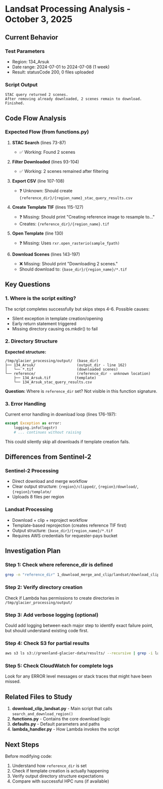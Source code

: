 # Landsat Processing Analysis - October 3, 2025

## Current Behavior

### Test Parameters
- Region: 134_Arsuk
- Date range: 2024-07-01 to 2024-07-08 (1 week)
- Result: statusCode 200, 0 files uploaded

### Script Output
```
STAC query returned 2 scenes.
After removing already downloaded, 2 scenes remain to download.
Finished.
```

## Code Flow Analysis

### Expected Flow (from functions.py)

1. **STAC Search** (lines 73-87)
   - ✅ Working: Found 2 scenes

2. **Filter Downloaded** (lines 93-104)
   - ✅ Working: 2 scenes remained after filtering

3. **Export CSV** (line 107-108)
   - ❓ Unknown: Should create `{reference_dir}/{region_name}_stac_query_results.csv`

4. **Create Template TIF** (lines 115-127)
   - ❓ Missing: Should print "Creating reference image to resample to..."
   - Creates: `{reference_dir}/{region_name}.tif`

5. **Open Template** (line 130)
   - ❓ Missing: Uses `rxr.open_rasterio(sample_fpath)`

6. **Download Scenes** (lines 143-197)
   - ❌ Missing: Should print "Downloading 2 scenes."
   - Should download to: `{base_dir}/{region_name}/*.tif`

## Key Questions

### 1. Where is the script exiting?
The script completes successfully but skips steps 4-6. Possible causes:
- Silent exception in template creation/opening
- Early return statement triggered
- Missing directory causing os.mkdir() to fail

### 2. Directory Structure
**Expected structure:**
```
/tmp/glacier_processing/output/  (base_dir)
├── 134_Arsuk/                   (output_dir - line 162)
│   └── *.tif                    (downloaded scenes)
└── reference/                   (reference_dir - unknown location)
    ├── 134_Arsuk.tif           (template)
    └── 134_Arsuk_stac_query_results.csv
```

**Question:** Where is `reference_dir` set? Not visible in this function signature.

### 3. Error Handling
Current error handling in download loop (lines 176-197):
```python
except Exception as error:
    logging.info(logstr)
    # ... continues without raising
```

This could silently skip all downloads if template creation fails.

## Differences from Sentinel-2

### Sentinel-2 Processing
- Direct download and merge workflow
- Clear output structure: `{region}/clipped/`, `{region}/download/`, `{region}/template/`
- Uploads 8 files per region

### Landsat Processing
- Download + clip + reproject workflow
- Template-based reprojection (creates reference TIF first)
- Output structure: `{base_dir}/{region_name}/*.tif`
- Requires AWS credentials for requester-pays bucket

## Investigation Plan

### Step 1: Check where reference_dir is defined
```bash
grep -n "reference_dir" 1_download_merge_and_clip/landsat/download_clip_landsat.py
```

### Step 2: Verify directory creation
Check if Lambda has permissions to create directories in `/tmp/glacier_processing/output/`

### Step 3: Add verbose logging (optional)
Could add logging between each major step to identify exact failure point, but should understand existing code first.

### Step 4: Check S3 for partial results
```bash
aws s3 ls s3://greenland-glacier-data/results/ --recursive | grep -i landsat
```

### Step 5: Check CloudWatch for complete logs
Look for any ERROR level messages or stack traces that might have been missed.

## Related Files to Study

1. **download_clip_landsat.py** - Main script that calls `search_and_download_region()`
2. **functions.py** - Contains the core download logic
3. **defaults.py** - Default parameters and paths
4. **lambda_handler.py** - How Lambda invokes the script

## Next Steps

Before modifying code:
1. Understand how `reference_dir` is set
2. Check if template creation is actually happening
3. Verify output directory structure expectations
4. Compare with successful HPC runs (if available)

